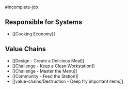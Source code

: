 #incomplete-job
## Responsible for Systems
- [[Cooking Economy]]
## Value Chains
- [[Design - Create a Delicious Meal]]
- [[Challenge - Keep a Clean Workstation]]
- [[Challenge - Master the Menu]]
- [[Community - Feed the Station]]
- [[value-chains/Destruction - Deep fry important items]]